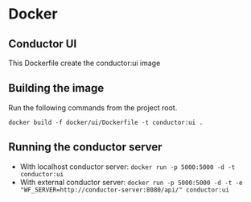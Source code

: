 # Docker
## Conductor UI
This Dockerfile create the conductor:ui image

## Building the image

Run the following commands from the project root.

`docker build -f docker/ui/Dockerfile -t conductor:ui .`

## Running the conductor server
 - With localhost conductor server: `docker run -p 5000:5000 -d -t conductor:ui`
 - With external conductor server: `docker run -p 5000:5000 -d -t -e "WF_SERVER=http://conductor-server:8080/api/" conductor:ui`
